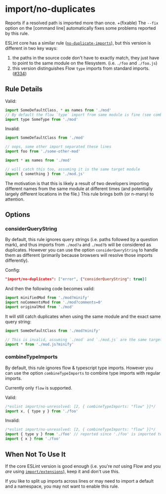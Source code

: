 # import/no-duplicates

Reports if a resolved path is imported more than once.
+(fixable) The `--fix` option on the [command line] automatically fixes some problems reported by this rule.

ESLint core has a similar rule ([`no-duplicate-imports`](http://eslint.org/docs/rules/no-duplicate-imports)), but this version
is different in two key ways:

1. the paths in the source code don't have to exactly match, they just have to point to the same module on the filesystem. (i.e. `./foo` and `./foo.js`)
2. this version distinguishes Flow `type` imports from standard imports. ([#334](https://github.com/import-js/eslint-plugin-import/pull/334))

## Rule Details

Valid:
```js
import SomeDefaultClass, * as names from './mod'
// By default the flow `type` import from same module is fine (see combineTypeImports)
import type SomeType from './mod'
```

Invalid:
```js
import SomeDefaultClass from './mod'

// oops, some other import separated these lines
import foo from './some-other-mod'

import * as names from './mod'

// will catch this too, assuming it is the same target module
import { something } from './mod.js'
```

The motivation is that this is likely a result of two developers importing different
names from the same module at different times (and potentially largely different
locations in the file.) This rule brings both (or n-many) to attention.

## Options
### considerQueryString

By default, this rule ignores query strings (i.e. paths followed by a question mark), and thus imports from `./mod?a` and `./mod?b` will be considered as duplicates. However you can use the option `considerQueryString` to handle them as different (primarily because browsers will resolve those imports differently).

Config:

```json
"import/no-duplicates": ["error", {"considerQueryString": true}]
```

And then the following code becomes valid:
```js
import minifiedMod from './mod?minify'
import noCommentsMod from './mod?comments=0'
import originalMod from './mod'
```

It will still catch duplicates when using the same module and the exact same query string:
```js
import SomeDefaultClass from './mod?minify'

// This is invalid, assuming `./mod` and `./mod.js` are the same target:
import * from './mod.js?minify'
```

### combineTypeImports

By default, this rule ignores flow & typescript type imports. However you can use the option `combineTypeImports` to combine type imports with regular imports.

Currently only `flow` is supported.

Valid:
```js
/*eslint import/no-unresolved: [2, { combineTypeImports: "flow" }]*/
import x, { type y } from './foo'
```

Invalid:
```js
/*eslint import/no-unresolved: [2, { combineTypeImports: "flow" }]*/
import { type y } from './foo' // reported since './foo' is imported twice
import { x } from './foo'
```

## When Not To Use It

If the core ESLint version is good enough (i.e. you're _not_ using Flow and you _are_ using [`import/extensions`](./extensions.md)), keep it and don't use this.

If you like to split up imports across lines or may need to import a default and a namespace,
you may not want to enable this rule.
